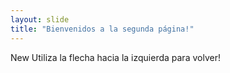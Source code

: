 ```yaml
---
layout: slide
title: "Bienvenidos a la segunda página!"
---
```

New
Utiliza la flecha hacia la izquierda para volver!
